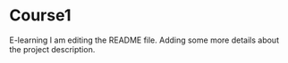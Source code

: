 # Course1
E-learning
I am editing the README file. Adding some more details about the project description.
